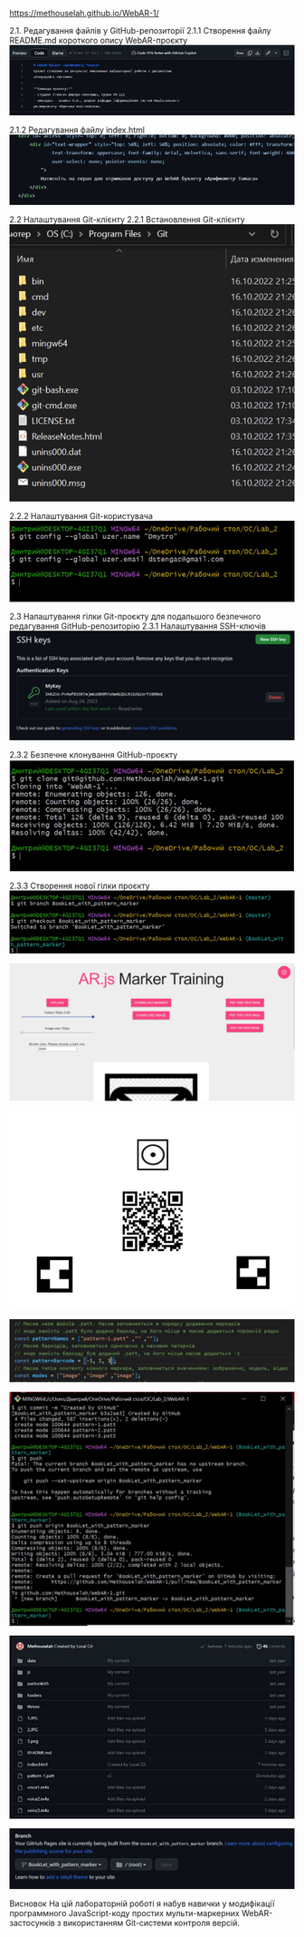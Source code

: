 https://methouselah.github.io/WebAR-1/
 
 2.1. Редагування файлів у GitHub-репозиторії
2.1.1 Створення файлу README.md короткого опису WebAR-проєкту
![Иллюстрация к проекту](https://github.com/Methouselah/WebAR-1/blob/master/Laboratory-work-2/1.JPG)

2.1.2 Редагування файлу index.html
![Иллюстрация к проекту](https://github.com/Methouselah/WebAR-1/blob/master/Laboratory-work-2/2.JPG)

2.2 Налаштування Git-клієнту
2.2.1 Встановлення Git-клієнту
![Иллюстрация к проекту](https://github.com/Methouselah/WebAR-1/blob/master/Laboratory-work-2/3.JPG)

2.2.2 Налаштування Git-користувача
![Иллюстрация к проекту](https://github.com/Methouselah/WebAR-1/blob/master/Laboratory-work-2/4.JPG)

2.3 Налаштування гілки Git-проєкту для подальшого безпечного редагування
GitHub-репозиторію
2.3.1 Налаштування SSH-ключів
![Иллюстрация к проекту](https://github.com/Methouselah/WebAR-1/blob/master/Laboratory-work-2/5.JPG)


2.3.2 Безпечне клонування GitHub-проєкту
![Иллюстрация к проекту](https://github.com/Methouselah/WebAR-1/blob/master/Laboratory-work-2/6.JPG)


2.3.3 Створення нової гілки проєкту
![Иллюстрация к проекту](https://github.com/Methouselah/WebAR-1/blob/master/Laboratory-work-2/7.JPG)

![Иллюстрация к проекту](https://github.com/Methouselah/WebAR-1/blob/master/Laboratory-work-2/8.JPG)

![Иллюстрация к проекту](https://github.com/Methouselah/WebAR-1/blob/master/Laboratory-work-2/9.JPG)

![Иллюстрация к проекту](https://github.com/Methouselah/WebAR-1/blob/master/Laboratory-work-2/10.JPG)

![Иллюстрация к проекту](https://github.com/Methouselah/WebAR-1/blob/master/Laboratory-work-2/11.JPG)

![Иллюстрация к проекту](https://github.com/Methouselah/WebAR-1/blob/master/Laboratory-work-2/12.JPG)

![Иллюстрация к проекту](https://github.com/Methouselah/WebAR-1/blob/master/Laboratory-work-2/13.JPG)

Висновок
На цій лабораторній роботі я набув навички у модифікації программного JavaScript-коду простих мульти-маркерних WebAR-застосунків з використанням Git-системи контроля версій.

